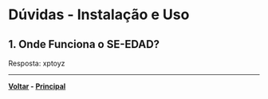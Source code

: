 # Dúvidas - Instalação e Uso #

## 1. Onde Funciona o SE-EDAD? ##

Resposta:
xptoyz



---

**[Voltar](https://code.google.com/p/rnp-videoplayer/wiki/01) - [Principal](https://code.google.com/p/rnp-videoplayer/)**